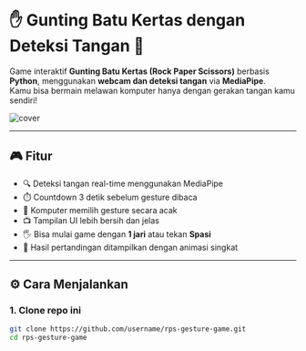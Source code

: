 # ✋ Gunting Batu Kertas dengan Deteksi Tangan 🤖

Game interaktif **Gunting Batu Kertas (Rock Paper Scissors)** berbasis **Python**, menggunakan **webcam dan deteksi tangan** via **MediaPipe**.  
Kamu bisa bermain melawan komputer hanya dengan gerakan tangan kamu sendiri!

![cover](https://user-images.githubusercontent.com/placeholder.gif) <!-- opsional: bisa tambahin screenshot -->

---

## 🎮 Fitur

- 🔍 Deteksi tangan real-time menggunakan MediaPipe
- ⏱️ Countdown 3 detik sebelum gesture dibaca
- 🧠 Komputer memilih gesture secara acak
- 📺 Tampilan UI lebih bersih dan jelas
- 🖐️ Bisa mulai game dengan **1 jari** atau tekan **Spasi**
- 🎉 Hasil pertandingan ditampilkan dengan animasi singkat

---

## ⚙️ Cara Menjalankan

### 1. Clone repo ini
```bash
git clone https://github.com/username/rps-gesture-game.git
cd rps-gesture-game
